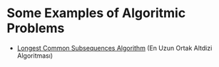 # Some Examples of Algoritmic Problems
- [Longest Common Subsequences Algorithm](https://github.com/omereryilmaz/Algorithms/tree/master/LongestCommonSubsequences)  (En Uzun Ortak Altdizi Algoritması)
